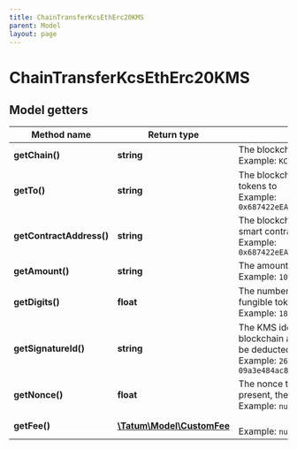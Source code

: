 ```yaml
---
title: ChainTransferKcsEthErc20KMS
parent: Model
layout: page
---
```


# ChainTransferKcsEthErc20KMS

## Model getters

Method name | Return type | Description | Notes
------------ | ------------- | ------------- | -------------
**getChain()** | **string** | The blockchain to work with <br>Example: `KCS` |
**getTo()** | **string** | The blockchain address to send the fungible tokens to <br>Example: `0x687422eEA2cB73B5d3e242bA5456b782919AFc85` |
**getContractAddress()** | **string** | The blockchain address of the fungible token smart contract <br>Example: `0x687422eEA2cB73B5d3e242bA5456b782919AFc85` |
**getAmount()** | **string** | The amount of the fungible tokens to be sent <br>Example: `100000` |
**getDigits()** | **float** | The number of decimal places that the fungible tokens have <br>Example: `18` |
**getSignatureId()** | **string** | The KMS identifier of the private key of the blockchain address from which the fee will be deducted <br>Example: `26d3883e-4e17-48b3-a0ee-09a3e484ac83` |
**getNonce()** | **float** | The nonce to be set to the transaction; if not present, the last known nonce will be used <br>Example: `null` | [optional]
**getFee()** | [**\Tatum\Model\CustomFee**](../CustomFee) |  <br>Example: `null` | [optional]

